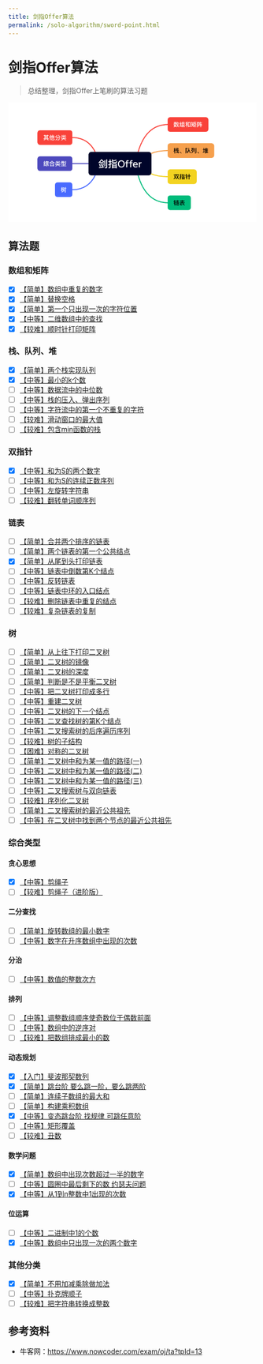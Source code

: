 ```yaml
---
title: 剑指Offer算法
permalink: /solo-algorithm/sword-point.html
---
```


# 剑指Offer算法

> 总结整理，剑指Offer上笔刷的算法习题

![](images/logo.png)

## 算法题

### 数组和矩阵

- [x] [【简单】数组中重复的数字](数组和矩阵/duplicate.md)
- [x] [【简单】替换空格](数组和矩阵/replaceSpace.md)
- [x] [【简单】第一个只出现一次的字符位置](数组和矩阵/firstNotRepeatingChar.md)
- [x] [【中等】二维数组中的查找](数组和矩阵/find.md)
- [x] [【较难】顺时针打印矩阵](数组和矩阵/printMatrix.md)

### 栈、队列、堆

- [x] [【简单】两个栈实现队列](栈队列堆/stackToQueue.md)
- [x] [【中等】最小的k个数](栈队列堆/getLeastNumbers.md)
- [ ] [【中等】数据流中的中位数](栈队列堆/insertAndGetMedian.md)
- [ ] [【中等】栈的压入、弹出序列](栈队列堆/isPopOrder.md)
- [ ] [【中等】字符流中的第一个不重复的字符](栈队列堆/firstAppearingOnce.md)
- [ ] [【较难】滑动窗口的最大值](栈队列堆/maxInWindows.md)
- [ ] [【较难】包含min函数的栈](栈队列堆/getMinInJSStack.md)

### 双指针

- [x] [【中等】和为S的两个数字](双指针/findNumbersWithSum.md)
- [ ] [【中等】和为S的连续正数序列](双指针/findContinuousSequence.md)
- [ ] [【中等】左旋转字符串](双指针/leftRotateString.md)
- [ ] [【较难】翻转单词顺序列](双指针/reverseSentence.md)

### 链表

- [ ] [【简单】合并两个排序的链表](链表/merge.md)
- [ ] [【简单】两个链表的第一个公共结点](链表/findFirstCommonNode.md)
- [x] [【简单】从尾到头打印链表](链表/printListFromTailToHead.md)
- [ ] [【中等】链表中倒数第K个结点](链表/findKthToTail.md)
- [ ] [【中等】反转链表](链表/reverseList.md)
- [ ] [【中等】链表中环的入口结点](链表/entryNodeOfLoop.md)
- [ ] [【较难】删除链表中重复的结点](链表/deleteDuplication.md)
- [ ] [【较难】复杂链表的复制](链表/clone.md)

### 树

- [ ] [【简单】从上往下打印二叉树](树/printFromTopToBottom.md)
- [ ] [【简单】二叉树的镜像](树/mirror.md)
- [ ] [【简单】二叉树的深度](树/treeDepth.md)
- [ ] [【简单】判断是不是平衡二叉树](树/isBalancedTree.md)
- [ ] [【中等】把二叉树打印成多行](树/print.md)
- [ ] [【中等】重建二叉树](树/reConstructBinaryTree.md)
- [ ] [【中等】二叉树的下一个结点](树/getNext.md)
- [ ] [【中等】二叉查找树的第K个结点](树/bstKNode.md)
- [ ] [【中等】二叉搜索树的后序遍历序列](树/verifySequenceOfBST.md)
- [ ] [【较难】树的子结构](树/hasSubtree.md)
- [ ] [【困难】对称的二叉树](树/isSymmetrical.md)
- [ ] [【简单】二叉树中和为某一值的路径(一)](树/hasPathSum.md)
- [ ] [【中等】二叉树中和为某一值的路径(二)](树/findPath.md)
- [ ] [【中等】二叉树中和为某一值的路径(三)](树/findPathSumThree.md)
- [ ] [【中等】二叉搜索树与双向链表](树/convert.md)
- [ ] [【较难】序列化二叉树](树/serializeTree.md)
- [ ] [【简单】二叉搜索树的最近公共祖先](树/lowestCommonAncestor.md)
- [ ] [【中等】在二叉树中找到两个节点的最近公共祖先](树/lowestCommonAncestorFromNode.md)

### 综合类型

#### 贪心思想

- [x] [【中等】剪绳子](贪心思想/cutRope.md)
- [ ] [【较难】剪绳子（进阶版）](贪心思想/cutRopePro.md)

#### 二分查找

- [ ] [【简单】旋转数组的最小数字](二分查找/minNumberInRotateArray.md)
- [ ] [【中等】数字在升序数组中出现的次数](二分查找/getNumberOfK.md)

#### 分治

- [ ] [【中等】数值的整数次方](分治/power.md)

#### 排列

- [ ] [【中等】调整数组顺序使奇数位于偶数前面](排列/reOrderArray.md)
- [ ] [【中等】数组中的逆序对](排列/inversePairs.md)
- [ ] [【较难】把数组排成最小的数](排列/printMinNumber.md)

#### 动态规划

- [x] [【入门】斐波那契数列](动态规划/fibonacci.md)
- [x] [【简单】跳台阶 要么跳一阶，要么跳两阶](动态规划/jumpFloor.md)
- [ ] [【简单】连续子数组的最大和](动态规划/findGreatestSumOfSubArray.md)
- [ ] [【简单】构建乘积数组](动态规划/multiply.md)
- [x] [【中等】变态跳台阶 找规律 可跳任意阶](动态规划/jumpFloorII.md)
- [ ] [【中等】矩形覆盖](动态规划/rectCover.md)
- [ ] [【较难】丑数](动态规划/getUglyNumber.md)

#### 数学问题

- [x] [【简单】数组中出现次数超过一半的数字](数学/moreThanHalfNum.md)
- [ ] [【中等】圆圈中最后剩下的数 约瑟夫问题](数学/lastRemaining.md)
- [x] [【中等】从1到n整数中1出现的次数](数学/numberOf1Between1AndN.md)

#### 位运算

- [ ] [【中等】二进制中1的个数](位运算/numberOf1.md)
- [x] [【中等】数组中只出现一次的两个数字](位运算/findNumsAppearOnce.md)

### 其他分类

- [x] [【简单】不用加减乘除做加法](其他相关/add.md)
- [ ] [【中等】扑克牌顺子](其他相关/isContinuous.md)
- [ ] [【较难】把字符串转换成整数](其他相关/strToInt.md)

## 参考资料

- 牛客网：<https://www.nowcoder.com/exam/oj/ta?tpId=13>
